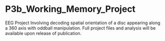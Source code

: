 # P3b_Working_Memory_Project
 EEG Project Involving decoding spatial orientation of a disc appearing along a 360 axis with oddball manipulation.
Full project files and analysis will be available upon release of publication. 